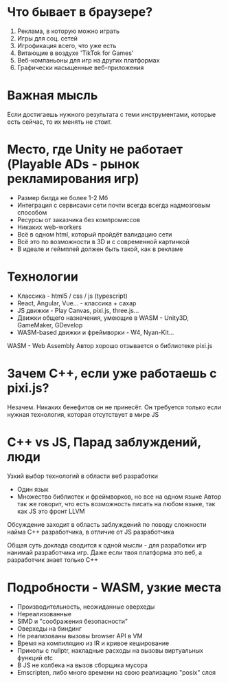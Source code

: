 # Что бывает в браузере?
1. Реклама, в которую можно играть
2. Игры для соц. сетей
3. Игрофикация всего, что уже есть
4. Витающие в воздухе 'TikTok for Games'
5. Веб-компаньоны для игр на других платформах
6. Графически насыщенные веб-приложения

# Важная мысль
Если достигаешь нужного результата с теми инструментами, которые есть сейчас, то их менять не стоит.

# Место, где Unity не работает (Playable ADs - рынок рекламирования игр)
* Размер билда не более 1-2 Мб
* Интеграция с сервисами сети почти всегда всегда надмозговым способом
* Ресурсы от заказчика без компромиссов
* Никаких web-workers
* Всё в одном html, который пройдёт валидацию сети
* Всё это по возможности в 3D и с современной картинкой
* В идеале и геймплей должен быть такой, как в рекламе

# Технологии
* Классика - html5 / css / js (typescript)
* React, Angular, Vue... - классика + сахар
* JS движки - Play Canvas, pixi.js, three.js...
* Движки общего назначения, умеющие в WASM - Unity3D, GameMaker, GDevelop
* WASM-based движки и фреймворки - W4, Nyan-Kit...

WASM - Web Assembly
Автор хорошо отзывается о библиотеке pixi.js

# Зачем C++, если уже работаешь с pixi.js?
Незачем. Никаких бенефитов он не принесёт.
Он требуется только если нужная технология, которая отсутствует в мире JS

# C++ vs JS, Парад заблуждений, люди
Узкий выбор технологий в области веб разработки
- Один язык
- Множество библиотек и фреймворков, но все на одном языке
Автор так же говорит, что есть возможность писать на любом языке,
так как JS это фронт LLVM

Обсуждение заходит в область заблуждений по поводу сложности найма
C++ разработчика, в отличие от JS разработчика

Общая суть доклада сводится к одной мысли - для разработки игр нанимай разработчика игр. Даже если твоя платформа это веб, а разработчик знает только C++

# Подробности - WASM, узкие места
* Производительность, неожиданные оверхеды
* Нереализованные <thread>
* SIMD и "соображения безопасности"
* Оверхеды на биндинг
* Не реализованы вызовы browser API в VM
* Время на компиляцию из IR и кривое кеширование
* Приколы с nullptr, накладные расходы на вызовы виртуальных функций etc
* В JS не колбека на вызов сборщика мусора
* Emscripten, либо много времени на свою реализацию "posix" слоя